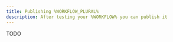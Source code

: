 ```yaml
---
title: Publishing %WORKFLOW_PLURAL%
description: After testing your %WORKFLOW% you can publish it
---
```


TODO

